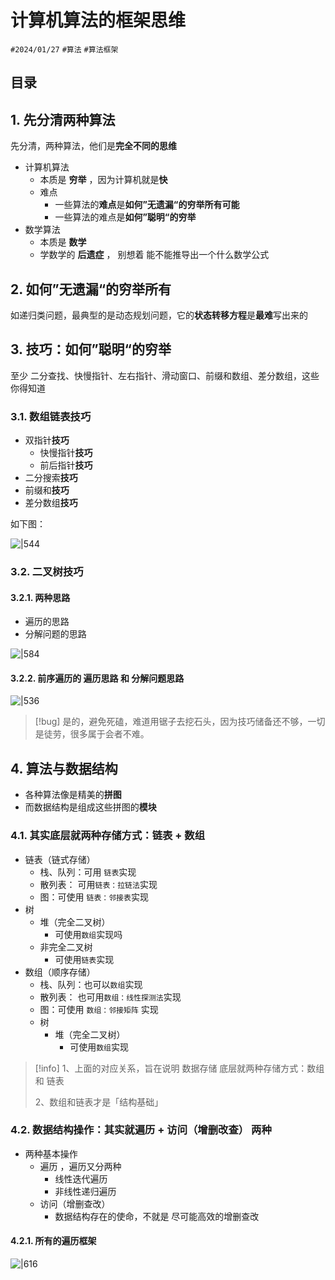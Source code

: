 
# 计算机算法的框架思维


`#2024/01/27`  `#算法` `#算法框架` 


## 目录
<!-- toc -->
 ## 1. 先分清两种算法 

先分清，两种算法，他们是**完全不同的思维**

- 计算机算法
   - 本质是 **穷举** ，因为计算机就是**快**
   - 难点
      - 一些算法的**难点**是**如何”无遗漏“的穷举所有可能**
      - 一些算法的难点是**如何”聪明“的穷举**
- 数学算法
   - 本质是 **数学**
   - 学数学的 **后遗症**  ， 别想着 能不能推导出一个什么数学公式

## 2. 如何”无遗漏“的穷举所有

如递归类问题，最典型的是动态规划问题，它的**状态转移方程**是**最难**写出来的

## 3. 技巧：如何”聪明“的穷举

至少  二分查找、快慢指针、左右指针、滑动窗口、前缀和数组、差分数组，这些你得知道

### 3.1. 数组链表技巧

- 双指针**技巧**
	- 快慢指针**技巧**
	- 前后指针**技巧**
- 二分搜索**技巧**
- 前缀和**技巧**
- 差分数组**技巧**

如下图：

![|544](https://832-1310531898.cos.ap-beijing.myqcloud.com/10ee0eeaec12dd9492b1239016f1a879.png)

### 3.2. 二叉树技巧

#### 3.2.1. 两种思路

- 遍历的思路
- 分解问题的思路

 ![|584](https://832-1310531898.cos.ap-beijing.myqcloud.com/0aeb39bf2040492719a58c0d0869c9ba.png)

#### 3.2.2. 前序遍历的 **遍历思路** 和 **分解问题思路**

![|536](https://832-1310531898.cos.ap-beijing.myqcloud.com/6c39cfaaa276e6a1e1ef17f0873ac762.png)

> [!bug]
是的，避免死磕，难道用锯子去挖石头，因为技巧储备还不够，一切是徒劳，很多属于会者不难。

## 4. 算法与数据结构

- 各种算法像是精美的**拼图**
- 而数据结构是组成这些拼图的**模块**

### 4.1. 其实底层就两种存储方式：链表 + 数组

- 链表（链式存储）
	- 栈、队列：可用 `链表`实现
	- 散列表： 可用`链表：拉链法`实现
	- 图：可使用 `链表：邻接表`实现
- 树
	- 堆（完全二叉树）
		- 可使用`数组`实现吗
	- 非完全二叉树
		- 可使用`链表`实现
- 数组（顺序存储）
	- 栈、队列：也可以`数组`实现
	- 散列表： 也可用`数组：线性探测法`实现
	- 图：可使用 `数组：邻接矩阵` 实现
	- 树
	  - 堆（完全二叉树）
		 - 可使用`数组`实现

> [!info]
 1、上面的对应关系，旨在说明 数据存储 底层就两种存储方式：数组 和 链表
>  
>  2、数组和链表才是「结构基础」

### 4.2. 数据结构操作：其实就**遍历 + 访问（增删改查）** 两种

- 两种基本操作
	- 遍历 ，遍历又分两种
		- 线性迭代遍历
		- 非线性递归遍历
	- 访问（增删查改）
		- 数据结构存在的使命，不就是 尽可能高效的增删查改

#### 4.2.1. 所有的遍历框架

![|616](https://832-1310531898.cos.ap-beijing.myqcloud.com/8e9df48672be419728cc8bb2539d99ee.png)
